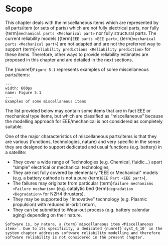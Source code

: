 # Scope

This chapter deals with the miscellaneous items which are represented by all parts/item (or sets of parts) which are not fully electrical parts, nor fully {term}`mechanical parts <Mechanical part>` nor fully structural parts. The current reliability models ({term}`EEE parts <EEE part>`, {term}`mechanical parts <Mechanical part>`) are not adapted and are not the preferred way to support {term}`reliability predictions <Reliability prediction>` for these items. Therefore, other ways to provide reliability estimates are proposed in this chapter and are detailed in the next sections.

The {numref}`Figure 5.1` represents examples of some miscellaneous parts/items:

```{figure} ../picture/figure4_1.png
---
width: 600px
name: Figure 5.1
---
Examples of some miscellaneous items
```

The list provided below may contain some items that are in fact EEE or mechanical type items, but which are classified as “miscellaneous” because the modelling approach for EEE/mechanical is not considered as completely suitable.

One of the major characteristics of miscellaneous parts/items is that they are various (functions, technologies, nature) and very specific in the sense they are designed to support dedicated and usual functions (e.g. battery) in a satellite:

* They cover a wide range of Technologies (e.g. Chemical, fluidic…) apart “simple” electrical or mechanical technologies,
* They are not fully covered by elementary "EEE or Mechanical" models (e.g. a battery cathode is not a pure {term}`EEE Part <EEE part>`),
* The failures may originate from particular {term}`failure mechanisms <Failure mechanism>` (e.g. catalytic bed {term}`degradation <Degradation>` for N2H4 thrusters),
* They may be supported by "Innovative" technology (e.g. Plasmic propulsion) with reduced in-orbit return,
* They can be submitted to Wear-out process (e.g. battery calendar aging) depending on their nature.

```{note}
Software is, by nature, a {term}`miscellaneous item <Miscellaneous item>`. Due to its specificity, a dedicated {numref}`syst_4_10` in the system chapter addresses software reliability modelling and therefore software reliability is not considered in the present chapter.
```